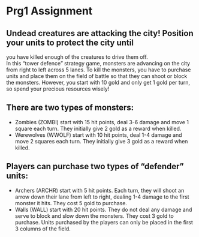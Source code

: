 # Prg1 Assignment


## Undead creatures are attacking the city! Position your units to protect the city until
you have killed enough of the creatures to drive them off. <br>
In this “tower defence” strategy game, monsters are advancing on the city from right
to left across 5 lanes. To kill the monsters, you have to purchase units and place them
on the field of battle so that they can shoot or block the monsters. However, you start
with 10 gold and only get 1 gold per turn, so spend your precious resources wisely! <br>
## There are two types of monsters:
- Zombies (ZOMBI) start with 15 hit points, deal 3-6 damage and move 1 square
each turn. They initially give 2 gold as a reward when killed.
- Werewolves (WWOLF) start with 10 hit points, deal 1-4 damage and move 2
squares each turn. They initially give 3 gold as a reward when killed.
## Players can purchase two types of “defender” units:
- Archers (ARCHR) start with 5 hit points. Each turn, they will shoot an arrow down
their lane from left to right, dealing 1-4 damage to the first monster it hits. They
cost 5 gold to purchase.
- Walls (WALL) start with 20 hit points. They do not deal any damage and serve to
block and slow down the monsters. They cost 3 gold to purchase.
Units purchased by the players can only be placed in the first 3 columns of the field. 
